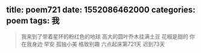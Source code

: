 title: poem721
date: 1552086462000
categories: poem
tags: 我
---
> 我来到了带着星环的粉红色的地球
高大的圆叶乔木挂满土豆
花椒是甜的
你在我身边
早安
孤独小美
格致别趣
六点起床第721天 迟到73天
